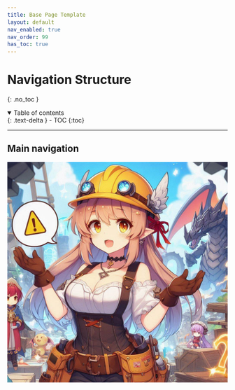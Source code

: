 ```yaml
---
title: Base Page Template
layout: default
nav_enabled: true
nav_order: 99
has_toc: true
---
```


# Navigation Structure
{: .no_toc }

<details open markdown="block">
  <summary>
    Table of contents
  </summary>
  {: .text-delta }
- TOC
{:toc}
</details>

---

## Main navigation

![UnderConstruction](/assets/UC.jpg)
